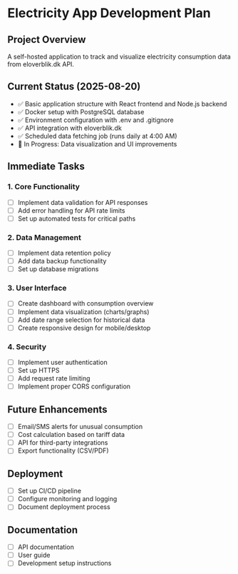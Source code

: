 # Electricity App Development Plan

## Project Overview
A self-hosted application to track and visualize electricity consumption data from eloverblik.dk API.

## Current Status (2025-08-20)
- ✅ Basic application structure with React frontend and Node.js backend
- ✅ Docker setup with PostgreSQL database
- ✅ Environment configuration with .env and .gitignore
- ✅ API integration with eloverblik.dk
- ✅ Scheduled data fetching job (runs daily at 4:00 AM)
- 🔄 In Progress: Data visualization and UI improvements

## Immediate Tasks

### 1. Core Functionality
- [ ] Implement data validation for API responses
- [ ] Add error handling for API rate limits
- [ ] Set up automated tests for critical paths

### 2. Data Management
- [ ] Implement data retention policy
- [ ] Add data backup functionality
- [ ] Set up database migrations

### 3. User Interface
- [ ] Create dashboard with consumption overview
- [ ] Implement data visualization (charts/graphs)
- [ ] Add date range selection for historical data
- [ ] Create responsive design for mobile/desktop

### 4. Security
- [ ] Implement user authentication
- [ ] Set up HTTPS
- [ ] Add request rate limiting
- [ ] Implement proper CORS configuration

## Future Enhancements
- [ ] Email/SMS alerts for unusual consumption
- [ ] Cost calculation based on tariff data
- [ ] API for third-party integrations
- [ ] Export functionality (CSV/PDF)

## Deployment
- [ ] Set up CI/CD pipeline
- [ ] Configure monitoring and logging
- [ ] Document deployment process

## Documentation
- [ ] API documentation
- [ ] User guide
- [ ] Development setup instructions
